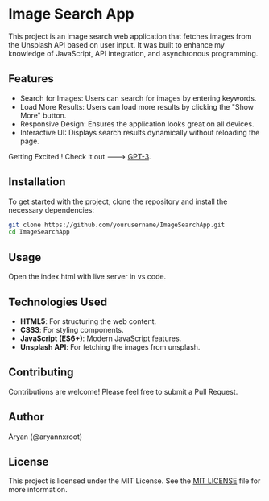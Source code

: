 
# Image Search App

This project is an image search web application that fetches images from the Unsplash API based on user input. It was built to enhance my knowledge of JavaScript, API integration, and asynchronous programming.

## Features

- Search for Images: Users can search for images by entering keywords.
- Load More Results: Users can load more results by clicking the "Show More" button.
- Responsive Design: Ensures the application looks great on all devices.
- Interactive UI: Displays search results dynamically without reloading the page.
  
Getting Excited ! Check it out --->  [GPT-3](https://aryannxroot.github.io/ImageSearchApp).
  
## Installation

To get started with the project, clone the repository and install the necessary dependencies:

```bash
git clone https://github.com/yourusername/ImageSearchApp.git
cd ImageSearchApp
```

## Usage 
Open the index.html with live server in vs code. 


## Technologies Used

- **HTML5**: For structuring the web content.
- **CSS3**: For styling components.
- **JavaScript (ES6+)**: Modern JavaScript features.
- **Unsplash API**: For fetching the images from unsplash.

## Contributing

Contributions are welcome! Please feel free to submit a Pull Request.

## Author

Aryan (@aryannxroot)

## License

This project is licensed under the MIT License. See the [MIT LICENSE](./LICENSE) file for more information.
